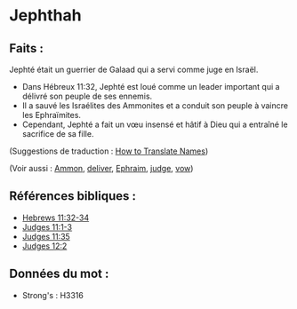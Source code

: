 # Jephthah

## Faits :

Jephté était un guerrier de Galaad qui a servi comme juge en Israël.

* Dans Hébreux 11:32, Jephté est loué comme un leader important qui a délivré son peuple de ses ennemis.
* Il a sauvé les Israélites des Ammonites et a conduit son peuple à vaincre les Ephraïmites.
* Cependant, Jephté a fait un vœu insensé et hâtif à Dieu qui a entraîné le sacrifice de sa fille.

(Suggestions de traduction : [How to Translate Names](rc://en/ta/man/translate/translate-names))

(Voir aussi : [Ammon](../names/ammon.md), [deliver](../other/deliverer.md), [Ephraim](../names/ephraim.md), [judge](../other/judgeposition.md), [vow](../kt/vow.md))

## Références bibliques :

* [Hebrews 11:32-34](rc://en/tn/help/heb/11/32)
* [Judges 11:1-3](rc://en/tn/help/jdg/11/01)
* [Judges 11:35](rc://en/tn/help/jdg/11/35)
* [Judges 12:2](rc://en/tn/help/jdg/12/02)

## Données du mot :

* Strong's : H3316

